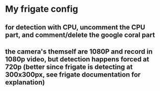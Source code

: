 # My frigate config
## for detection with CPU, uncomment the CPU part, and comment/delete the google coral part
## the camera's themself are 1080P and record in 1080p video, but detection happens forced at 720p (better since frigate is detecting at 300x300px, see frigate documentation for explanation)
